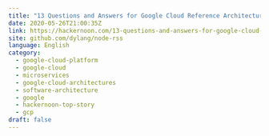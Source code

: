 ```yaml
---
title: "13 Questions and Answers for Google Cloud Reference Architectures"
date: 2020-05-26T21:00:35Z
link: https://hackernoon.com/13-questions-and-answers-for-google-cloud-reference-architectures-dg7d3zo0?source=rss&utm_medium=RSS&utm_source=news.12bit.vn
site: github.com/dylang/node-rss
language: English
category:
  - google-cloud-platform
  - google-cloud
  - microservices
  - google-cloud-architectures
  - software-architecture
  - google
  - hackernoon-top-story
  - gcp
draft: false
---
```

